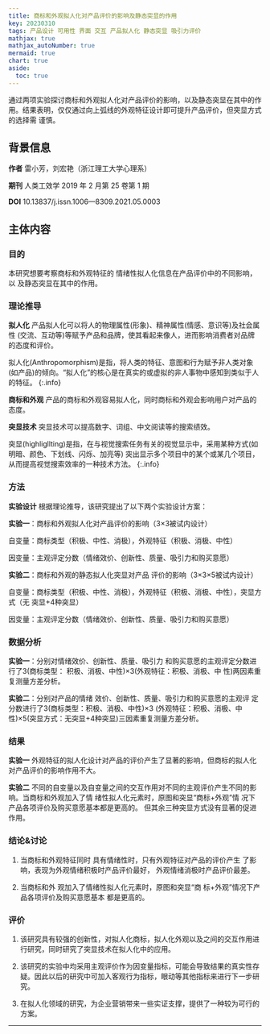 ```yaml
---
title: 商标和外观拟人化对产品评价的影响及静态突显的作用
key: 20230310
tags: 产品设计 可用性 界面 交互 产品拟人化 静态突显 吸引力评价
mathjax: true
mathjax_autoNumber: true
mermaid: true
chart: true
aside:
  toc: true
---
```


通过两项实验探讨商标和外观拟人化对产品评价的影响，以及静态突显在其中的作用。结果表明，仅仅通过向上弧线的外观特征设计即可提升产品评价，但突显方式的选择需
谨慎。

<!--more-->

## 背景信息
**作者** 雷小芳，刘宏艳（浙江理工大学心理系）

**期刊** 人类工效学 2019 年 2 月第 25 卷第 1 期

**DOI**  10.13837/j.issn.1006—8309.2021.05.0003

## 主体内容

### 目的
本研究想要考察商标和外观特征的
情绪性拟人化信息在产品评价中的不同影响，以
及静态突显在其中的作用。


### 理论推导

**拟人化** 产品拟人化可以将人的物理属性(形象)、精神属性(情感、意识等)及社会属性
(交流、互动等)等赋予产品和品牌，使其看起来像人，进而影响消费者对品牌的态度和评价。

拟人化(Anthropomorphism)是指，将人类的特征、意图和行为赋予非人类对象(如产品)的倾向。“拟人化”的核心是在真实的或虚拟的非人事物中感知到类似于人的特征。
{:.info}

**商标和外观** 产品的商标和外观容易拟人化，同时商标和外观会影响用户对产品的态度。

**突显技术** 突显技术可以提高数字、词组、中文阅读等的搜索绩效。

突显(highligllting)是指，在与视觉搜索任务有关的视觉显示中，采用某种方式(如明暗、颜色、下划线、闪烁、加亮等)
突出显示多个项目中的某个或某几个项目，从而提高视觉搜索效率的一种技术方法。
{:.info}

### 方法
**实验设计** 根据理论推导，该研究提出了以下两个实验设计方案：

**实验一**：商标和外观拟人化对产品评价的影响（3×3被试内设计）

自变量：商标类型（积极、中性、消极），外观特征（积极、消极、中性）

因变量：主观评定分数（情绪效价、创新性、质量、吸引力和购买意愿）

**实验二**：商标和外观的静态拟人化突显对产品
评价的影响（3×3×5被试内设计）

自变量：商标类型（积极、中性、消极），外观特征（积极、消极、中性），突显方式（无
突显+4种突显）

因变量：主观评定分数（情绪效价、创新性、质量、吸引力和购买意愿）

### 数据分析

**实验一**：分别对情绪效价、创新性、质量、吸引力
和购买意愿的主观评定分数进行了3(商标类型：
积极、消极、中性)×3(外观特征：积极、消极、中
性)两因素重复测量方差分析。

**实验二**：分别对产品的情绪
效价、创新性、质量、吸引力和购买意愿的主观评
定分数进行了3(商标类型：积极、消极、中性)×3
(外观特征：积极、消极、中性)×5(突显方式：无突显+4种突显)三因素重复测量方差分析。


### 结果

**实验一** 外观特征的拟人化设计对产品的评价产生了显著的影响，但商标的拟人化对产品评价的影响作用不大。

**实验二** 不同的自变量以及自变量之间的交互作用对不同的主观评价产生不同的影响。当商标和外观加入了情
绪性拟人化元素时，原图和突显“商标+外观”情
况下产品各项评价及购买意愿基本都是更高的。
但其余三种突显方式没有显著的促进作用。

### 结论&讨论
1. 当商标和外观特征同时
具有情绪性时，只有外观特征对产品的评价产生
了影响，表现为外观情绪积极时产品评价最好，
外观情绪消极时产品评价最差。

2. 当商标和外
观加入了情绪性拟人化元素时，原图和突显“商
标+外观”情况下产品各项评价及购买意愿基本
都是更高的。

### 评价
1. 该研究具有较强的创新性，对拟人化商标，拟人化外观以及之间的交互作用进行研究，同时研究了突显技术在拟人化中的应用。

2. 该研究的实验中均采用主观评价作为因变量指标，可能会导致结果的真实性存疑。因此以后的研究中可加入客观行为指标，眼动等其他指标来进行下一步研究。

3. 在拟人化领域的研究，为企业营销带来一些实证支撑，提供了一种较为可行的方案。




---